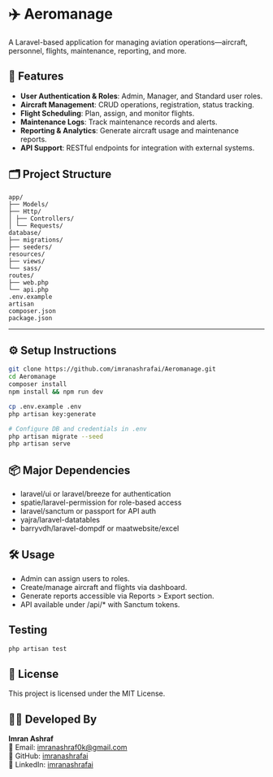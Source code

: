 # ✈️ Aeromanage

A Laravel-based application for managing aviation operations—aircraft, personnel, flights, maintenance, reporting, and more.

## 🚀 Features

- **User Authentication & Roles**: Admin, Manager, and Standard user roles.
- **Aircraft Management**: CRUD operations, registration, status tracking.
- **Flight Scheduling**: Plan, assign, and monitor flights.
- **Maintenance Logs**: Track maintenance records and alerts.
- **Reporting & Analytics**: Generate aircraft usage and maintenance reports.
- **API Support**: RESTful endpoints for integration with external systems.

## 🗂️ Project Structure

```plaintext
app/
├── Models/
├── Http/
│ ├── Controllers/
│ └── Requests/
database/
├── migrations/
├── seeders/
resources/
├── views/
└── sass/
routes/
├── web.php
└── api.php
.env.example
artisan
composer.json
package.json

```
---

## ⚙️ Setup Instructions

```bash
git clone https://github.com/imranashrafai/Aeromanage.git
cd Aeromanage
composer install
npm install && npm run dev

cp .env.example .env
php artisan key:generate

# Configure DB and credentials in .env
php artisan migrate --seed
php artisan serve
```

## 📦 Major Dependencies
- laravel/ui or laravel/breeze for authentication
- spatie/laravel-permission for role-based access
- laravel/sanctum or passport for API auth
- yajra/laravel-datatables
- barryvdh/laravel-dompdf or maatwebsite/excel

## 🛠️ Usage
- Admin can assign users to roles.
- Create/manage aircraft and flights via dashboard.
- Generate reports accessible via Reports > Export section.
- API available under /api/* with Sanctum tokens.

## Testing
```bash
php artisan test
```

## 📜 License
This project is licensed under the MIT License.

## 👨‍💻 Developed By

**Imran Ashraf**  
📧 Email: [imranashraf0k@gmail.com](mailto:imranashraf0k@gmail.com)  
🔗 GitHub: [imranashrafai](https://github.com/imranashrafai)  
🔗 LinkedIn: [imranashrafai](https://www.linkedin.com/in/imranashrafai)
